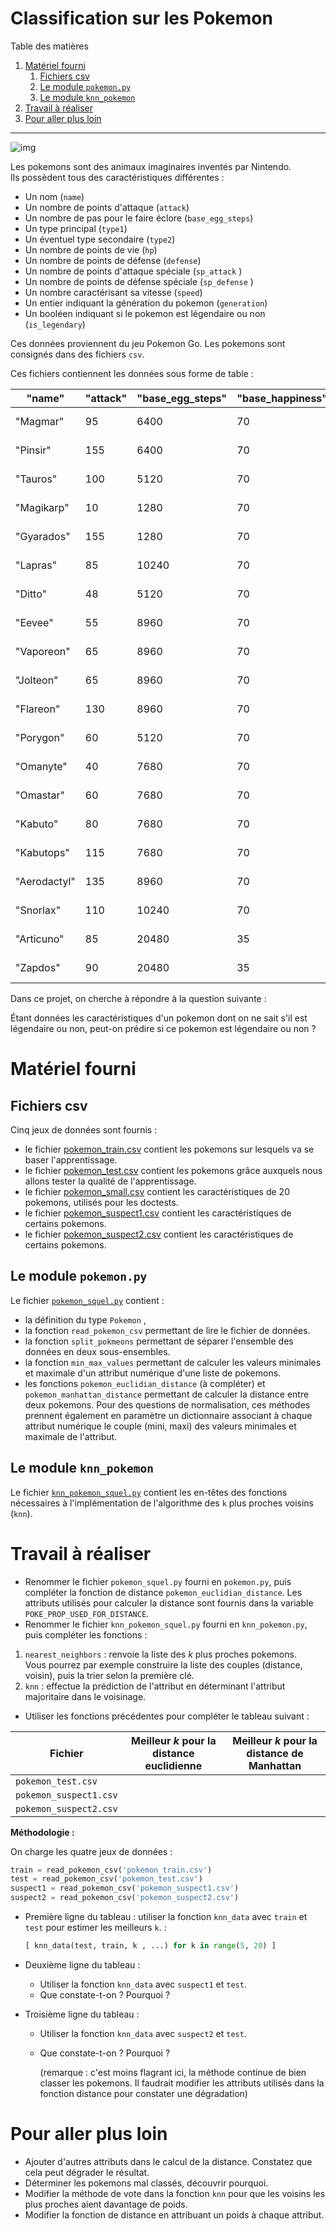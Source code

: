 # Classification sur les Pokemon

Table des matières

1.  [Matériel fourni](#matériel-fourni)
    1.  [Fichiers csv](#fichiers-csv)
    2.  [Le module `pokemon.py`](#le-module-pokemonpy)
    3.  [Le module `knn_pokemon`](#le-module-knn_pokemon)
2.  [Travail à réaliser](#travail-à-réaliser)
3.  [Pour aller plus loin](#pour-aller-plus-loin)

------------------------------
![img ](Assets/carte.jpg)


Les pokemons sont des animaux imaginaires inventés par Nintendo.   
Ils possèdent tous des caractéristiques différentes :

-   Un nom (`name`)
-   Un nombre de points d'attaque (`attack`)
-   Un nombre de pas pour le faire éclore (`base_egg_steps`)
-   Un type principal (`type1`)
-   Un éventuel type secondaire (`type2`)
-   Un nombre de points de vie (`hp`)
-   Un nombre de points de défense (`defense`)
-   Un nombre de points d'attaque spéciale (`sp_attack` )
-   Un nombre de points de défense spéciale (`sp_defense` )
-   Un nombre caractérisant sa vitesse (`speed`)
-   Un entier indiquant la génération du pokemon (`generation`)
-   Un booléen indiquant si le pokemon est légendaire ou non (`is_legendary`)

Ces données proviennent du jeu Pokemon Go. Les pokemons sont consignés dans des fichiers `csv`.  

Ces fichiers contiennent les données sous forme de table :


| "name"       | "attack" | "base_egg_steps" | "base_happiness" | "capture_rate" | "classfication"      | "defense" | "experience_growth" | "height_m" | "hp" | "pokedex_number" | "sp_attack" | "sp_defense" | "speed" | "type1"    | "type2"  | "weight_kg" | "generation" | "is_legendary" |
|--------------|----------|------------------|------------------|----------------|----------------------|-----------|---------------------|------------|------|------------------|-------------|--------------|---------|------------|----------|-------------|--------------|----------------|
| "Magmar"     | 95       | 6400             | 70               | 45             | "Spitfire Pokémon"   | 57        | 1000000             | "1.3"      | 65   | 126              | 100         | 85           | 93      | "fire"     |          | "44.5"      | 1            | 0              |
| "Pinsir"     | 155      | 6400             | 70               | 45             | "Stagbeetle Pokémon" | 120       | 1250000             | "1.5"      | 65   | 127              | 65          | 90           | 105     | "bug"      |          | "55.0"      | 1            | 0              |
| "Tauros"     | 100      | 5120             | 70               | 45             | "Wild Bull Pokémon"  | 95        | 1250000             | "1.4"      | 75   | 128              | 40          | 70           | 110     | "normal"   |          | "88.4"      | 1            | 0              |
| "Magikarp"   | 10       | 1280             | 70               | 255            | "Fish Pokémon"       | 55        | 1250000             | "0.9"      | 20   | 129              | 15          | 20           | 80      | "water"    |          | "10.0"      | 1            | 0              |
| "Gyarados"   | 155      | 1280             | 70               | 45             | "Atrocious Pokémon"  | 109       | 1250000             | "6.5"      | 95   | 130              | 70          | 130          | 81      | "water"    | "flying" | "235.0"     | 1            | 0              |
| "Lapras"     | 85       | 10240            | 70               | 45             | "Transport Pokémon"  | 80        | 1250000             | "2.5"      | 130  | 131              | 85          | 95           | 60      | "water"    | "ice"    | "220.0"     | 1            | 0              |
| "Ditto"      | 48       | 5120             | 70               | 35             | "Transform Pokémon"  | 48        | 1000000             | "0.3"      | 48   | 132              | 48          | 48           | 48      | "normal"   |          | "4.0"       | 1            | 0              |
| "Eevee"      | 55       | 8960             | 70               | 45             | "Evolution Pokémon"  | 50        | 1000000             | "0.3"      | 55   | 133              | 45          | 65           | 55      | "normal"   |          | "6.5"       | 1            | 0              |
| "Vaporeon"   | 65       | 8960             | 70               | 45             | "Bubble Jet Pokémon" | 60        | 1000000             | "1.0"      | 130  | 134              | 110         | 95           | 65      | "water"    |          | "29.0"      | 1            | 0              |
| "Jolteon"    | 65       | 8960             | 70               | 45             | "Lightning Pokémon"  | 60        | 1000000             | "0.8"      | 65   | 135              | 110         | 95           | 130     | "electric" |          | "24.5"      | 1            | 0              |
| "Flareon"    | 130      | 8960             | 70               | 45             | "Flame Pokémon"      | 60        | 1000000             | "0.9"      | 65   | 136              | 95          | 110          | 65      | "fire"     |          | "25.0"      | 1            | 0              |
| "Porygon"    | 60       | 5120             | 70               | 45             | "Virtual Pokémon"    | 70        | 1000000             | "0.8"      | 65   | 137              | 85          | 75           | 40      | "normal"   |          | "36.5"      | 1            | 0              |
| "Omanyte"    | 40       | 7680             | 70               | 45             | "Spiral Pokémon"     | 100       | 1000000             | "0.4"      | 35   | 138              | 90          | 55           | 35      | "rock"     | "water"  | "7.5"       | 1            | 0              |
| "Omastar"    | 60       | 7680             | 70               | 45             | "Spiral Pokémon"     | 125       | 1000000             | "1.0"      | 70   | 139              | 115         | 70           | 55      | "rock"     | "water"  | "35.0"      | 1            | 0              |
| "Kabuto"     | 80       | 7680             | 70               | 45             | "Shellfish Pokémon"  | 90        | 1000000             | "0.5"      | 30   | 140              | 55          | 45           | 55      | "rock"     | "water"  | "11.5"      | 1            | 0              |
| "Kabutops"   | 115      | 7680             | 70               | 45             | "Shellfish Pokémon"  | 105       | 1000000             | "1.3"      | 60   | 141              | 65          | 70           | 80      | "rock"     | "water"  | "40.5"      | 1            | 0              |
| "Aerodactyl" | 135      | 8960             | 70               | 45             | "Fossil Pokémon"     | 85        | 1250000             | "1.8"      | 80   | 142              | 70          | 95           | 150     | "rock"     | "flying" | "59.0"      | 1            | 0              |
| "Snorlax"    | 110      | 10240            | 70               | 25             | "Sleeping Pokémon"   | 65        | 1250000             | "2.1"      | 160  | 143              | 65          | 110          | 30      | "normal"   |          | "460.0"     | 1            | 0              |
| "Articuno"   | 85       | 20480            | 35               | 3              | "Freeze Pokémon"     | 100       | 1250000             | "1.7"      | 90   | 144              | 95          | 125          | 85      | "ice"      | "flying" | "55.4"      | 1            | 1              |
| "Zapdos"     | 90       | 20480            | 35               | 3              | "Electric Pokémon"   | 85        | 1250000             | "1.6"      | 90   | 145              | 125         | 90           | 100     | "electric" | "flying" | "52.6"      | 1            | 1              |



Dans ce projet, on cherche à répondre à la question suivante :

Étant données les caractéristiques d'un pokemon dont on ne sait s'il est légendaire ou non, 
peut-on prédire si ce pokemon est légendaire ou non ?


# Matériel fourni

## Fichiers csv

Cinq jeux de données sont fournis :

-   le fichier [pokemon_train.csv](pokemon_train.csv) contient les pokemons sur lesquels va se baser l'apprentissage.
-   le fichier [pokemon_test.csv](pokemon_test.csv) contient les pokemons grâce auxquels nous allons tester la qualité de l'apprentissage.
-   le fichier [pokemon_small.csv](pokemon_small.csv) contient les caractéristiques de 20 pokemons, utilisés pour les doctests.
-   le fichier [pokemon_suspect1.csv](pokemon_suspect1.csv) contient les caractéristiques de certains pokemons.
-   le fichier [pokemon_suspect2.csv](pokemon_suspect2.csv) contient les caractéristiques de certains pokemons.


## Le module `pokemon.py`

Le fichier [`pokemon_squel.py`](pokemon_squel.py) contient :

-   la définition du type  `Pokemon` ,
-   la fonction `read_pokemon_csv` permettant de lire le fichier de données.
-   la fonction `split_pokmeons` permettant de séparer l'ensemble des données en deux sous-ensembles.
-   la fonction `min_max_values` permettant de calculer les valeurs minimales et maximale d'un attribut numérique d'une liste 
    de pokemons.
-   les fonctions  `pokemon_euclidian_distance` (à compléter) et `pokemon_manhattan_distance` permettant de calculer
    la distance entre deux pokemons. Pour des questions de normalisation, ces méthodes prennent également en paramètre un dictionnaire
    associant à chaque attribut numérique le couple (mini, maxi) des valeurs minimales et maximale de l'attribut.


## Le module `knn_pokemon`

Le fichier [`knn_pokemon_squel.py`](knn_pokemon_squel.py) contient les
en-têtes des fonctions nécessaires à l'implémentation de l'algorithme
des `k` plus proches voisins (`knn`).


# Travail à réaliser

-   Renommer le fichier `pokemon_squel.py` fourni en `pokemon.py`, puis compléter la fonction de 
    distance `pokemon_euclidian_distance`. Les attributs utilisés pour calculer la distance sont
    fournis dans la variable `POKE_PROP_USED_FOR_DISTANCE`. 
-   Renommer le fichier `knn_pokemon_squel.py` fourni en `knn_pokemon.py`, puis compléter les fonctions :
1)   `nearest_neighbors` : renvoie la liste des $`k`$ plus proches pokemons.   
	Vous pourrez par exemple construire la liste des couples (distance, voisin), puis la trier selon la première clé.
2)  `knn` : effectue la prédiction de l'attribut en déterminant l'attribut majoritaire dans le voisinage.   
-   Utiliser les fonctions précédentes pour compléter le tableau suivant :
    
| Fichier                | Meilleur $`k`$ pour la distance euclidienne | Meilleur $`k`$ pour la distance de Manhattan |
|------------------------|---------------------------------------------|----------------------------------------------|
| `pokemon_test.csv`     |                                             |                                              |
| `pokemon_suspect1.csv` |                                             |                                              |
| `pokemon_suspect2.csv` |                                             |                                              |
    
**Méthodologie :** 
    
On charge les quatre jeux de données :

```python
train = read_pokemon_csv('pokemon_train.csv')
test = read_pokemon_csv('pokemon_test.csv')
suspect1 = read_pokemon_csv('pokemon_suspect1.csv')
suspect2 = read_pokemon_csv('pokemon_suspect2.csv')
````
	
- Première ligne du tableau : utiliser la fonction `knn_data` avec `train` et `test` pour estimer les meilleurs `k`. : 

    ```python
    [ knn_data(test, train, k , ...) for k in range(5, 20) ]
	```
	
- Deuxième ligne du tableau : 
  - Utiliser la fonction `knn_data` avec `suspect1` et `test`.
  - Que constate-t-on ? Pourquoi ?
- Troisième ligne du tableau :
  - Utiliser la fonction `knn_data` avec `suspect2` et `test`.
  - Que constate-t-on ? Pourquoi ?

	(remarque : c'est moins flagrant ici, la méthode continue de bien classer les pokemons. Il faudrait modifier les attributs utilisés dans la fonction distance pour constater une dégradation)



# Pour aller plus loin

-   Ajouter d'autres attributs dans le calcul de la distance. Constatez que cela peut dégrader le 
    résultat.
-   Déterminer les pokemons mal classés, découvrir pourquoi.
-   Modifier la méthode de vote dans la fonction `knn` pour que les voisins les plus proches 
    aient davantage de poids.
-   Modifier la fonction de distance en attribuant un poids à chaque attribut.

